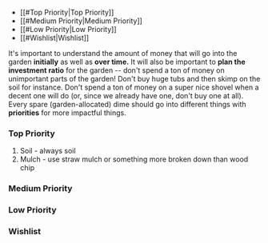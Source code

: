 - [[#Top Priority|Top Priority]]
- [[#Medium Priority|Medium Priority]]
- [[#Low Priority|Low Priority]]
- [[#Wishlist|Wishlist]]


It's important to understand the amount of money that will go into the garden **initially** as well as **over time.** It will also be important to **plan the investment ratio** for the garden -- don't spend a ton of money on unimportant parts of the garden! Don't buy huge tubs and then skimp on the soil for instance. Don't spend a ton of money on a super nice shovel when a decent one will do (or, since we already have one, don't buy one at all). Every spare (garden-allocated) dime should go into different things with **priorities** for more impactful things.


### Top Priority

1. Soil - always soil
2. Mulch - use straw mulch or something more broken down than wood chip


### Medium Priority


### Low Priority


### Wishlist